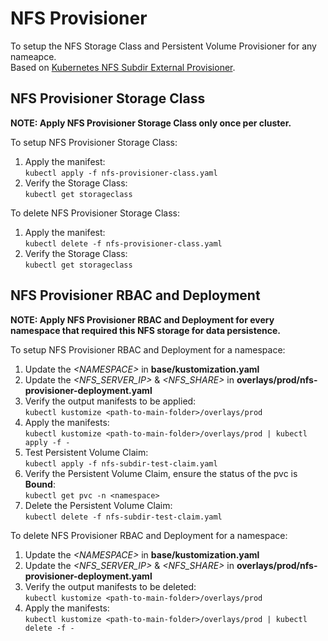# NFS Provisioner
To setup the NFS Storage Class and Persistent Volume Provisioner for any nameapce.  
Based on [Kubernetes NFS Subdir External Provisioner](https://github.com/kubernetes-sigs/nfs-subdir-external-provisioner).  
  
## NFS Provisioner Storage Class
**NOTE: Apply NFS Provisioner Storage Class only once per cluster.**  
  
To setup NFS Provisioner Storage Class:
1. Apply the manifest:  
   `kubectl apply -f nfs-provisioner-class.yaml`
1. Verify the Storage Class:  
   `kubectl get storageclass`
  
To delete NFS Provisioner Storage Class:
1. Apply the manifest:  
   `kubectl delete -f nfs-provisioner-class.yaml`
2. Verify the Storage Class:  
   `kubectl get storageclass`
  
## NFS Provisioner RBAC and Deployment
**NOTE: Apply NFS Provisioner RBAC and Deployment for every namespace that required this NFS storage for data persistence.**  

To setup NFS Provisioner RBAC and Deployment for a namespace:
1. Update the *\<NAMESPACE\>* in **base/kustomization.yaml**
2. Update the *<NFS_SERVER_IP>* & *<NFS_SHARE>* in **overlays/prod/nfs-provisioner-deployment.yaml**
3. Verify the output manifests to be applied:  
   `kubectl kustomize <path-to-main-folder>/overlays/prod`
4. Apply the manifests:  
   `kubectl kustomize <path-to-main-folder>/overlays/prod | kubectl apply -f -`
5. Test Persistent Volume Claim:  
   `kubectl apply -f nfs-subdir-test-claim.yaml`
6. Verify the Persistent Volume Claim, ensure the status of the pvc is **Bound**:  
   `kubectl get pvc -n <namespace>`
7. Delete the Persistent Volume Claim:  
   `kubectl delete -f nfs-subdir-test-claim.yaml`
   
To delete NFS Provisioner RBAC and Deployment for a namespace:
1. Update the *\<NAMESPACE\>* in **base/kustomization.yaml**
2. Update the *<NFS_SERVER_IP>* & *<NFS_SHARE>* in **overlays/prod/nfs-provisioner-deployment.yaml**
3. Verify the output manifests to be deleted:  
   `kubectl kustomize <path-to-main-folder>/overlays/prod`
4. Apply the manifests:  
   `kubectl kustomize <path-to-main-folder>/overlays/prod | kubectl delete -f -`
